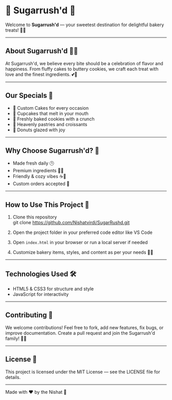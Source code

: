 # 🍰 Sugarrush'd 🧁

Welcome to **Sugarrush'd** — your sweetest destination for delightful bakery treats! 🎂✨

---

## About Sugarrush'd 🍩🍪
At Sugarrush'd, we believe every bite should be a celebration of flavor and happiness. From fluffy cakes to buttery cookies, we craft each treat with love and the finest ingredients. 💕🍞

---

## Our Specials 🎉

- 🎂 Custom Cakes for every occasion  
- 🧁 Cupcakes that melt in your mouth  
- 🍪 Freshly baked cookies with a crunch  
- 🥐 Heavenly pastries and croissants  
- 🍩 Donuts glazed with joy  

---

## Why Choose Sugarrush'd? 🤩

- Made fresh daily 🕒  
- Premium ingredients 🌾🍫  
- Friendly & cozy vibes ☕️💖  
- Custom orders accepted 🎁  

---

## How to Use This Project 🔧

1. Clone this repository  
git clone https://github.com/Nishatvirdi/SugarRushd.git

2. Open the project folder in your preferred code editor like VS Code  
3. Open `index.html` in your browser or run a local server if needed  
4. Customize bakery items, styles, and content as per your needs 🍪🎂  

---

## Technologies Used 🛠️

- HTML5 & CSS3 for structure and style  
- JavaScript for interactivity  

---

## Contributing 🎉

We welcome contributions! Feel free to fork, add new features, fix bugs, or improve documentation. Create a pull request and join the Sugarrush'd family! 🧁💖

---

## License 📄

This project is licensed under the MIT License — see the LICENSE file for details.

---

Made with ❤️ by the Nishat 🍰
